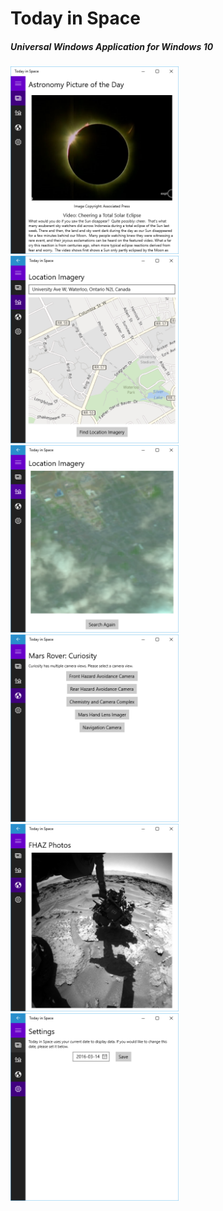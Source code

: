 # Today in Space
##### Universal Windows Application for Windows 10

<img src=/Screenshots/pc1.png height=300 />
<img src=/Screenshots/pc2.png height=300 />
<img src=/Screenshots/pc3.png height=300 />
<img src=/Screenshots/pc4.png height=300 />
<img src=/Screenshots/pc5.png height=300 />
<img src=/Screenshots/pc6.png height=300 />
